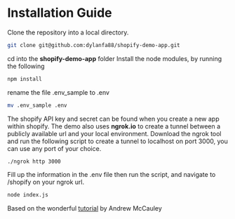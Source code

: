 # Installation Guide

Clone the repository into a local directory.

```bash
git clone git@github.com:dylanfa88/shopify-demo-app.git
```

cd into the **shopify-demo-app** folder Install the node modules, by running the following

```bash
npm install
```

rename the file .env_sample to .env

```bash
mv .env_sample .env
```

The shopify API key and secret can be found when you create a new app within shopify. The demo also uses **ngrok.io** to create a tunnel between a publicly available url and your local environment. 
Download the ngrok tool and run the following script to create a tunnel to localhost on port 3000, you can use any port of your choice.

```bash
./ngrok http 3000
```

Fill up the information in the .env file then run the script, and navigate to /shopify on your ngrok url.

```bash
node index.js
```

Based on the wonderful [tutorial](https://www.youtube.com/watch?v=D3iO4mZHgLk) by Andrew McCauley

